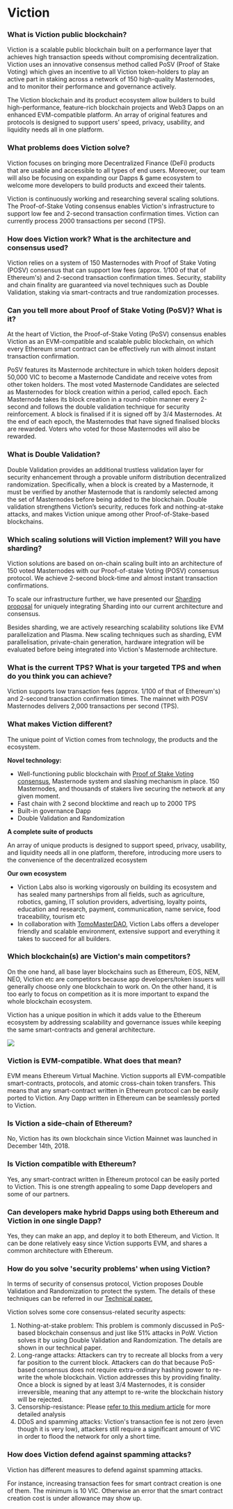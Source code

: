 # Viction

### What is Viction public blockchain?

Viction is a scalable public blockchain built on a performance layer that achieves high transaction speeds without compromising decentralization. Viction uses an innovative consensus method called PoSV (Proof of Stake Voting) which gives an incentive to all Viction token-holders to play an active part in staking across a network of 150 high-quality Masternodes, and to monitor their performance and governance actively.

The Viction blockchain and its product ecosystem allow builders to build high-performance, feature-rich blockchain projects and Web3 Dapps on an enhanced EVM-compatible platform. An array of original features and protocols is designed to support users’ speed, privacy, usability, and liquidity needs all in one platform.

### What problems does Viction solve?

Viction focuses on bringing more Decentralized Finance (DeFi) products that are usable and accessible to all types of end users. Moreover, our team will also be focusing on expanding our Dapps & game ecosystem to welcome more developers to build products and exceed their talents.

Viction is continuously working and researching several scaling solutions. The Proof-of-Stake Voting consensus enables Viction's infrastructure to support low fee and 2-second transaction confirmation times. Viction can currently process 2000 transactions per second (TPS).

### How does Viction work? What is the architecture and consensus used?

Viction relies on a system of 150 Masternodes with Proof of Stake Voting (POSV) consensus that can support low fees (approx. 1/100 of that of Ethereum's) and 2-second transaction confirmation times. Security, stability and chain finality are guaranteed via novel techniques such as Double Validation, staking via smart-contracts and true randomization processes.

### Can you tell more about Proof of Stake Voting (PoSV)? What is it?

At the heart of Viction, the Proof-of-Stake Voting (PoSV) consensus enables Viction as an EVM-compatible and scalable public blockchain, on which every Ethereum smart contract can be effectively run with almost instant transaction confirmation.

PoSV features its Masternode architecture in which token holders deposit 50,000 VIC to become a Masternode Candidate and receive votes from other token holders. The most voted Masternode Candidates are selected as Masternodes for block creation within a period, called epoch. Each Masternode takes its block creation in a round-robin manner every 2-second and follows the double validation technique for security reinforcement. A block is finalised if it is signed off by 3/4 Masternodes. At the end of each epoch, the Masternodes that have signed finalised blocks are rewarded. Voters who voted for those Masternodes will also be rewarded.

### What is Double Validation?

Double Validation provides an additional trustless validation layer for security enhancement through a provable uniform distribution decentralized randomization. Specifically, when a block is created by a Masternode, it must be verified by another Masternode that is randomly selected among the set of Masternodes before being added to the blockchain. Double validation strengthens Viction’s security, reduces fork and nothing-at-stake attacks, and makes Viction unique among other Proof-of-Stake-based blockchains.

### Which scaling solutions will Viction implement? Will you have sharding?

Viction solutions are based on on-chain scaling built into an architecture of 150 voted Masternodes with our Proof-of-stake Voting (POSV) consensus protocol. We achieve 2-second block-time and almost instant transaction confirmations.

To scale our infrastructure further, we have presented our [Sharding proposal](https://bit.ly/2xHK0u3) for uniquely integrating Sharding into our current architecture and consensus.

Besides sharding, we are actively researching scalability solutions like EVM parallelization and Plasma. New scaling techniques such as sharding, EVM parallelisation, private-chain generation, hardware integration will be evaluated before being integrated into Viction's Masternode architecture.

### What is the current TPS? What is your targeted TPS and when do you think you can achieve?

Viction supports low transaction fees (approx. 1/100 of that of Ethereum's) and 2-second transaction confirmation times. The mainnet with POSV Masternodes delivers 2,000 transactions per second (TPS).

### What makes Viction different?

The unique point of Viction comes from technology, the products and the ecosystem.

**Novel technology:**

* Well-functioning public blockchain with [Proof of Stake Voting consensus](https://www.youtube.com/watch?v=kZSWjAJHW\_s\&t=7s), Masternode system and slashing mechanism in place. 150 Masternodes, and thousands of stakers live securing the network at any given moment.
* Fast chain with 2 second blocktime and reach up to 2000 TPS
* Built-in governance Dapp
* Double Validation and Randomization

**A complete suite of products**

An array of unique products is designed to support speed, privacy, usability, and liquidity needs all in one platform, therefore, introducing more users to the convenience of the decentralized ecosystem

**Our own ecosystem**

* Viction Labs also is working vigorously on building its ecosystem and has sealed many partnerships from all fields, such as agriculture, robotics, gaming, IT solution providers, advertising, loyalty points, education and research, payment, communication, name service, food traceability, tourism etc
* In collaboration with [TomoMasterDAO](https://github.com/BuildOnViction/gitbook/blob/master/faq/general/broken-reference/README.md), Viction Labs offers a developer friendly and scalable environment, extensive support and everything it takes to succeed for all builders.

### Which blockchain(s) are Viction's main competitors?

On the one hand, all base layer blockchains such as Ethereum, EOS, NEM, NEO, Viction etc are competitors because app developers/token issuers will generally choose only one blockchain to work on. On the other hand, it is too early to focus on competition as it is more important to expand the whole blockchain ecosystem.

Viction has a unique position in which it adds value to the Ethereum ecosystem by addressing scalability and governance issues while keeping the same smart-contracts and general architecture.

![](../../.gitbook/assets/Viction-comparison.png)

### **Viction is EVM-compatible. What does that mean?**

EVM means Ethereum Virtual Machine. Viction supports all EVM-compatible smart-contracts, protocols, and atomic cross-chain token transfers. This means that any smart-contract written in Ethereum protocol can be easily ported to Viction. Any Dapp written in Ethereum can be seamlessly ported to Viction.

### Is Viction a side-chain of Ethereum?

No, Viction has its own blockchain since Viction Mainnet was launched in December 14th, 2018.

### **Is Viction compatible with Ethereum?**

Yes, any smart-contract written in Ethereum protocol can be easily ported to Viction. This is one strength appealing to some Dapp developers and some of our partners.

### Can developers make hybrid Dapps using both Ethereum and Viction in one single Dapp?

Yes, they can make an app, and deploy it to both Ethereum, and Viction. It can be done relatively easy since Viction supports EVM, and shares a common architecture with Ethereum.

### How do you solve 'security problems' when using Viction?

In terms of security of consensus protocol, Viction proposes Double Validation and Randomization to protect the system. The details of these techniques can be referred in our [Technical paper.](https://Viction.com/files/technical-whitepaper-1.0.pdf)

Viction solves some core consensus-related security aspects:

1. Nothing-at-stake problem: This problem is commonly discussed in PoS-based blockchain consensus and just like 51% attacks in PoW. Viction solves it by using Double Validation and Randomization. The details are shown in our technical paper.
2. Long-range attacks: Attackers can try to recreate all blocks from a very far position to the current block. Attackers can do that because PoS-based consensus does not require extra-ordinary hashing power to re-write the whole blockchain. Viction addresses this by providing finality. Once a block is signed by at least 3/4 Masternodes, it is consider irreversible, meaning that any attempt to re-write the blockchain history will be rejected.
3. Censorship-resistance: Please [refer to this medium article](https://medium.com/Viction/Viction-vs-eos-io-the-battle-of-posv-vs-dpos-or-just-some-coincidence-of-design-philosophy-b5f606a1e5df) for more detailed analysis
4. DDoS and spamming attacks: Viction's transaction fee is not zero (even though it is very low), attackers still require a significant amount of VIC in order to flood the network for only a short time.

### How does Viction defend against spamming attacks?

Viction has different measures to defend against spamming attacks.

For instance, increasing transaction fees for smart contract creation is one of them. The minimum is 10 VIC. Otherwise an error that the smart contract creation cost is under allowance may show up.
